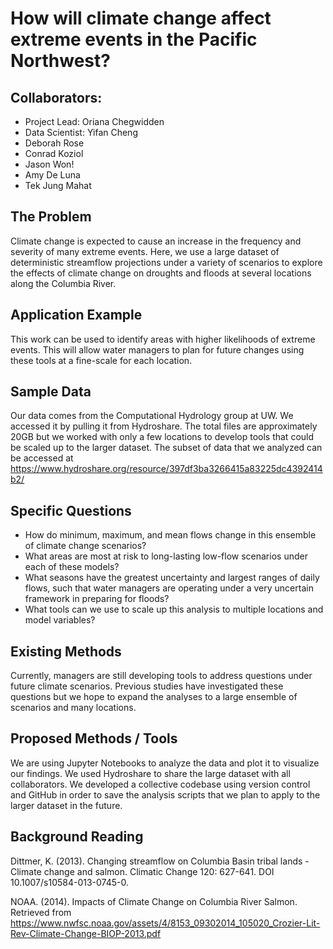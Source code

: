 
# How will climate change affect extreme events in the Pacific Northwest?
## Collaborators:
* Project Lead: Oriana Chegwidden
* Data Scientist: Yifan Cheng
* Deborah Rose
* Conrad Koziol
* Jason Won!
* Amy De Luna
* Tek Jung Mahat

## The Problem
Climate change is expected to cause an increase in the frequency and severity of many extreme events. Here, we use a large dataset of deterministic streamflow projections under a variety of scenarios to explore the effects of climate change on droughts and floods at several locations along the Columbia River.

## Application Example
This work can be used to identify areas with higher likelihoods of extreme events. This will allow water managers to plan for future changes using these tools at a fine-scale for each location.

## Sample Data
Our data comes from the Computational Hydrology group at UW. We accessed it by pulling it from Hydroshare. The total files are approximately 20GB but we worked with only a few locations to develop tools that could be scaled up to the larger dataset. The subset of data that we analyzed can be accessed at https://www.hydroshare.org/resource/397df3ba3266415a83225dc4392414b2/

## Specific Questions
* How do minimum, maximum, and mean flows change in this ensemble of climate change scenarios?
* What areas are most at risk to long-lasting low-flow scenarios under each of these models?
* What seasons have the greatest uncertainty and largest ranges of daily flows, such that water managers are operating under a very uncertain framework in preparing for floods?
* What tools can we use to scale up this analysis to multiple locations and model variables?

## Existing Methods
Currently, managers are still developing tools to address questions under future climate scenarios. Previous studies have investigated these questions but we hope to expand the analyses to a large ensemble of scenarios and many locations.

## Proposed Methods / Tools
We are using Jupyter Notebooks to analyze the data and plot it to visualize our findings. We used Hydroshare to share the large dataset with all collaborators. We developed a collective codebase using version control and GitHub in order to save the analysis scripts that we plan to apply to the larger dataset in the future.

## Background Reading
Dittmer, K. (2013). Changing streamflow on Columbia Basin tribal lands - Climate change and salmon. Climatic Change 120: 627-641. DOI 10.1007/s10584-013-0745-0.

NOAA. (2014). Impacts of Climate Change on Columbia River Salmon. Retrieved from https://www.nwfsc.noaa.gov/assets/4/8153_09302014_105020_Crozier-Lit-Rev-Climate-Change-BIOP-2013.pdf
